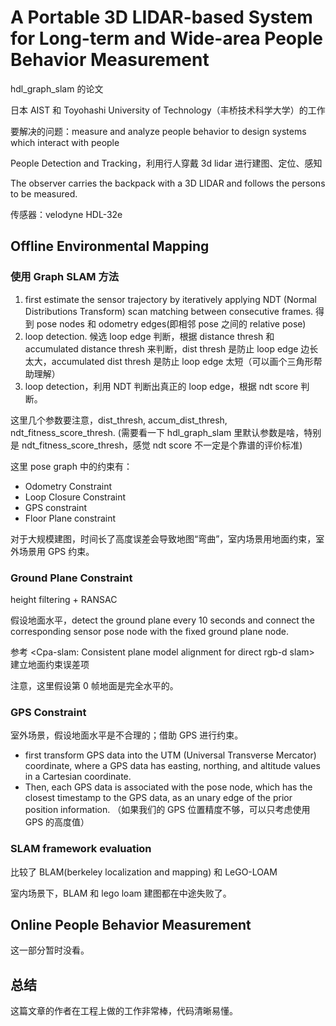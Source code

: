 # A Portable 3D LIDAR-based System for Long-term and Wide-area People Behavior Measurement

hdl_graph_slam 的论文

日本 AIST 和 Toyohashi University of Technology（丰桥技术科学大学）的工作

要解决的问题：measure and analyze people behavior to design systems which interact with people

People Detection and Tracking，利用行人穿戴 3d lidar 进行建图、定位、感知

The observer carries the backpack with a 3D LIDAR and follows the persons to be measured.

传感器：velodyne HDL-32e

## Offline Environmental Mapping

### 使用 Graph SLAM 方法

1. first estimate the sensor trajectory by iteratively applying NDT (Normal Distributions Transform) scan matching between consecutive frames. 得到 pose nodes 和 odometry edges(即相邻 pose 之间的 relative pose)
2. loop detection. 候选 loop edge 判断，根据 distance thresh 和 accumulated distance thresh 来判断，dist thresh 是防止 loop edge 边长太大，accumulated dist thresh 是防止 loop edge 太短（可以画个三角形帮助理解）
3. loop detection，利用 NDT 判断出真正的 loop edge，根据 ndt score 判断。

这里几个参数要注意，dist_thresh, accum_dist_thresh, ndt_fitness_score_thresh.
(需要看一下 hdl_graph_slam 里默认参数是啥，特别是 ndt_fitness_score_thresh，感觉 ndt score 不一定是个靠谱的评价标准)

这里 pose graph 中的约束有：

- Odometry Constraint
- Loop Closure Constraint
- GPS constraint
- Floor Plane constraint

对于大规模建图，时间长了高度误差会导致地图“弯曲”，室内场景用地面约束，室外场景用 GPS 约束。

### Ground Plane Constraint

height filtering + RANSAC

假设地面水平，detect the ground plane every 10 seconds and connect the corresponding sensor pose node with the fixed ground plane node.

参考 <Cpa-slam: Consistent plane model alignment for direct rgb-d slam> 建立地面约束误差项

注意，这里假设第 0 帧地面是完全水平的。

### GPS Constraint

室外场景，假设地面水平是不合理的；借助 GPS 进行约束。

- first transform GPS data into the UTM (Universal Transverse Mercator) coordinate, where a GPS data has easting, northing, and altitude values in a Cartesian coordinate.
- Then, each GPS data is associated with the pose node, which has the closest timestamp to the GPS data, as an unary edge of the prior position information.
（如果我们的 GPS 位置精度不够，可以只考虑使用 GPS 的高度值）

### SLAM framework evaluation

比较了 BLAM(berkeley localization and mapping) 和 LeGO-LOAM

室内场景下，BLAM 和 lego loam 建图都在中途失败了。

## Online People Behavior Measurement

这一部分暂时没看。

## 总结

这篇文章的作者在工程上做的工作非常棒，代码清晰易懂。

